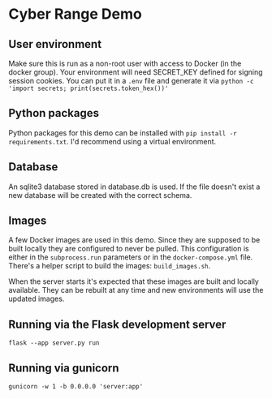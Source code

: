 # Cyber Range Demo

## User environment

Make sure this is run as a non-root user with access to Docker (in the docker group).
Your environment will need SECRET_KEY defined for signing session cookies.
You can put it in a `.env` file and generate it via `python -c 'import secrets; print(secrets.token_hex())'`

## Python packages

Python packages for this demo can be installed with `pip install -r requirements.txt`.
I'd recommend using a virtual environment.

## Database

An sqlite3 database stored in database.db is used.
If the file doesn't exist a new database will be created with the correct schema.

## Images

A few Docker images are used in this demo.
Since they are supposed to be built locally they are configured to never be pulled.
This configuration is either in the `subprocess.run` parameters or in the `docker-compose.yml` file.
There's a helper script to build the images: `build_images.sh`.

When the server starts it's expected that these images are built and locally available.
They can be rebuilt at any time and new environments will use the updated images.

## Running via the Flask development server

`flask --app server.py run`

## Running via gunicorn

`gunicorn -w 1 -b 0.0.0.0 'server:app'`
